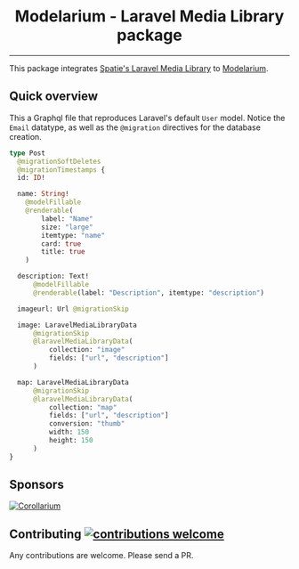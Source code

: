 <h1 align="center">Modelarium - Laravel Media Library package</h1>

---

This package integrates [Spatie's Laravel Media Library](https://github.com/spatie/laravel-medialibrary) to [Modelarium](https://github.com/Corollarium/modelarium).

## Quick overview

This a Graphql file that reproduces Laravel's default `User` model. Notice the `Email` datatype, as well as the `@migration` directives for the database creation.

```graphql
type Post
  @migrationSoftDeletes
  @migrationTimestamps {
  id: ID!

  name: String!
    @modelFillable
    @renderable(
        label: "Name"
        size: "large"
        itemtype: "name"
        card: true
        title: true
    )

  description: Text!
      @modelFillable
      @renderable(label: "Description", itemtype: "description")

  imageurl: Url @migrationSkip

  image: LaravelMediaLibraryData
      @migrationSkip
      @laravelMediaLibraryData(
          collection: "image"
          fields: ["url", "description"]
      )

  map: LaravelMediaLibraryData
      @migrationSkip
      @laravelMediaLibraryData(
          collection: "map"
          fields: ["url", "description"]
          conversion: "thumb"
          width: 150
          height: 150
      )
}

```

## Sponsors

[![Corollarium](https://corollarium.github.com/modelarium/logo-horizontal-400px.png)](https://corollarium.com)

## Contributing [![contributions welcome](https://img.shields.io/badge/contributions-welcome-brightgreen.svg?style=flat)](https://github.com/Corollarium/modelarium-medialibrary/issues)

Any contributions are welcome. Please send a PR.
